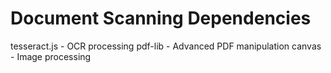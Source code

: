 # Document Scanning Dependencies
tesseract.js - OCR processing
pdf-lib - Advanced PDF manipulation
canvas - Image processing
